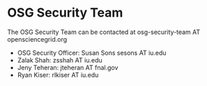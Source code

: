 # OSG Security Team

The OSG Security Team can be contacted at osg-security-team AT opensciencegrid.org

- OSG Security Officer: Susan Sons sesons AT iu.edu
- Zalak Shah: zsshah AT iu.edu
- Jeny Teheran: jteheran AT fnal.gov
- Ryan Kiser: rlkiser AT iu.edu
